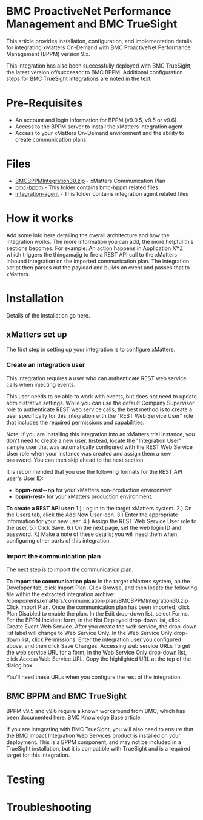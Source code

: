 # BMC ProactiveNet Performance Management and BMC TrueSight
This article provides installation, configuration, and implementation details for integrating xMatters On-Demand with BMC ProactiveNet Performance Management (BPPM) version 9.x.

This integration has also been successfully deployed with BMC TrueSight, the latest version of/successor to BMC BPPM. Additional configuration steps for BMC TrueSight integrations are noted in the text.

# Pre-Requisites
* An account and login information for BPPM (v9.0.5, v9.5 or v9.6)
* Access to the BPPM server to install the xMatters integration agent
* Access to your xMatters On-Demand environment and the ability to create communication plans

# Files
* [BMCBPPMIntegration30.zip](BMCBPPMIntegration30.zip) - xMatters Communication Plan
* [bmc-bppm](bmc-bppm) - This folder contains bmc-bppm related files
* [integration-agent](integration-agent) - This folder contains integration agent related files

# How it works
Add some info here detailing the overall architecture and how the integration works. The more information you can add, the more helpful this sections becomes. For example: An action happens in Application XYZ which triggers the thingamajig to fire a REST API call to the xMatters inbound integration on the imported communication plan. The integration script then parses out the payload and builds an event and passes that to xMatters.

# Installation
Details of the installation go here.

## xMatters set up
The first step in setting up your integration is to configure xMatters.

### Create an integration user
This integration requires a user who can authenticate REST web service calls when injecting events.

This user needs to be able to work with events, but does not need to update administrative settings. While you can use the default Company Supervisor role to authenticate REST web service calls, the best method is to create a user specifically for this integration with the "REST Web Service User" role that includes the required permissions and capabilities.

Note: If you are installing this integration into an xMatters trial instance, you don't need to create a new user. Instead, locate the "Integration User" sample user that was automatically configured with the REST Web Service User role when your instance was created and assign them a new password. You can then skip ahead to the next section.

It is recommended that you use the following formats for the REST API user's User ID:

* **bppm-rest-<company name>-np** for your xMatters non-production environment
* **bppm-rest-<company name>** for your xMatters production environment.

**To create a REST API user:**
1.) Log in to the target xMatters system.
2.) On the Users tab, click the Add New User icon.
3.) Enter the appropriate information for your new user.
4.) Assign the REST Web Service User role to the user.
5.) Click Save.
6.) On the next page, set the web login ID and password.
7.) Make a note of these details; you will need them when configuring other parts of this integration.


### Import the communication plan
The next step is to import the communication plan.

**To import the communication plan:**
In the target xMatters system, on the Developer tab, click Import Plan.
Click Browse, and then locate the following file within the extracted integration archive:
/components/xmatters/communication-plan/BMCBPPMIntegration30.zip
Click Import Plan.
Once the communication plan has been imported, click Plan Disabled to enable the plan.
In the Edit drop-down list, select Forms.
For the BPPM Incident form, in the Not Deployed drop-down list, click Create Event Web Service.
After you create the web service, the drop-down list label will change to Web Service Only.
In the Web Service Only drop-down list, click Permissions.
Enter the integration user you configured above, and then click Save Changes.
Accessing web service URLs
To get the web service URL for a form, in the Web Service Only drop-down list, click Access Web Service URL. Copy the highlighted URL at the top of the dialog box.

You'll need these URLs when you configure the rest of the integration.

## BMC BPPM and BMC TrueSight
BPPM v9.5 and v9.6 require a known workaround from BMC, which has been documented here: BMC Knowledge Base article.

If you are integrating with BMC TrueSight, you will also need to ensure that the BMC Impact Integration Web Services product is installed on your deployment. This is a BPPM component, and may not be included in a TrueSight installation, but it is compatible with TrueSight and is a required target for this integration.


# Testing


# Troubleshooting

